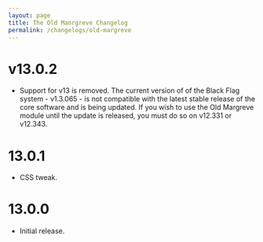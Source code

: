```yaml
---
layout: page
title: The Old Manrgreve Changelog
permalink: /changelogs/old-margreve
---
```


# v13.0.2
- Support for v13 is removed. The current version of of the Black Flag system - v1.3.065 - is not compatible with the latest stable release of the core software and is being updated. If you wish to use the Old Margreve module until the update is released, you must do so on v12.331 or v12.343.

# 13.0.1
- CSS tweak.

# 13.0.0
- Initial release.
